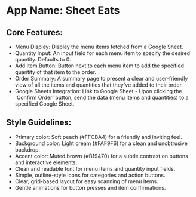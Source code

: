 # **App Name**: Sheet Eats

## Core Features:

- Menu Display: Display the menu items fetched from a Google Sheet.
- Quantity Input: An input field for each menu item to specify the desired quantity. Defaults to 0.
- Add Item Button: Button next to each menu item to add the specified quantity of that item to the order.
- Order Summary: A summary page to present a clear and user-friendly view of all the items and quantities that they've added to their order.
- Google Sheets Integration: Link to Google Sheet - Upon clicking the 'Confirm Order' button, send the data (menu items and quantities) to a specified Google Sheet.

## Style Guidelines:

- Primary color: Soft peach (#FFCBA4) for a friendly and inviting feel.
- Background color: Light cream (#FAF9F6) for a clean and unobtrusive backdrop.
- Accent color: Muted brown (#B19470) for a subtle contrast on buttons and interactive elements.
- Clean and readable font for menu items and quantity input fields.
- Simple, outline-style icons for categories and action buttons.
- Clear, grid-based layout for easy scanning of menu items.
- Gentle animations for button presses and item confirmations.